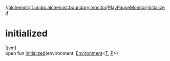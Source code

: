 //[alchemist](../../../index.md)/[it.unibo.alchemist.boundary.monitor](../index.md)/[PlayPauseMonitor](index.md)/[initialized](initialized.md)

# initialized

[jvm]\
open fun [initialized](initialized.md)(environment: [Environment](../../it.unibo.alchemist.model.interfaces/-environment/index.md)<[T](../-f-x-step-monitor/index.md), [P](../../it.unibo.alchemist.boundary.gui.effects.json/-effect-group-adapter/index.md)>)
